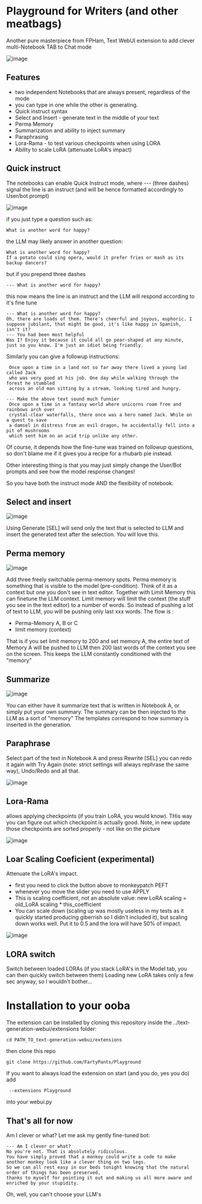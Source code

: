 # Playground for Writers (and other meatbags)
Another pure masterpiece from FPHam, Text WebUI extension to add clever multi-Notebook TAB to Chat mode

![image](https://github.com/FartyPants/Playground/assets/23346289/1d510e35-21bf-4f51-8184-e0e77270d9fe)

## Features
- two independent Notebooks that are always present, regardless of the mode
- you can type in one while the other is generating.
- Quick instruct syntax
- Select and Insert - generate text in the middle of your text
- Perma Memory
- Summarization and ability to inject summary
- Paraphrasing
- Lora-Rama - to test various checkpoints when using LORA
- Ability to scale LoRA (attenuate LoRA's impact)

## Quick instruct
The notebooks can enable Quick Instruct mode, where --- (three dashes) signal the line is an instruct (and will be hence formatted accordingly to User/bot prompt)

![image](https://github.com/FartyPants/Playground/assets/23346289/9320a2ec-9d17-45f7-936a-567cd0531447)

if you just type a question such as:
```
What is another word for happy?
```
the LLM may likely answer in another question:
```
What is another word for happy?
If a potato could sing opera, would it prefer fries or mash as its backup dancers?
```
but if you prepend three dashes
```
--- What is another word for happy?
```
this now means the line is an instruct and the LLM will respond according to it's fine tune
```
--- What is another word for happy?
Oh, there are loads of them. There's cheerful and joyous, euphoric. I suppose jubilant, that might be good, it's like happy in Spanish, isn't it?
--- You had been most helpful
Was I? Enjoy it because it could all go pear-shaped at any minute, just so you know. I'm just an idiot being friendly.
 ```
 
 Similarly you can give a followup instructions:

```
 Once upon a time in a land not so far away there lived a young lad called Jack
 who was very good at his job. One day while walking through the forest he stumbled 
 across an old man sitting by a stream, looking tired and hungry. 

--- Make the above text sound much funnier
 Once upon a time in a fantasy world where unicorns roam free and rainbows arch over
 crystal-clear waterfalls, there once was a hero named Jack. While on a quest to save 
 a damsel in distress from an evil dragon, he accidentally fell into a pit of mushrooms 
 which sent him on an acid trip unlike any other.
```

Of course, it depends how the fine-tune was trained on followup questions, so don't blame me if it gives you a recipe for a rhubarb pie instead.

Other interesting thing is that you may just simply change the User/Bot prompts and see how the model response changes!

So you have both the instruct mode AND the flexibility of notebook.

## Select and insert

![image](https://github.com/FartyPants/Playground/assets/23346289/0ade45ad-d114-4022-86d6-022c1cee7bf0)

Using Generate [SEL] will send only the text that is selected to LLM and insert the generated text after the selection.
You will love this.
 
 ## Perma memory

![image](https://github.com/FartyPants/Playground/assets/23346289/67bf9bde-f4a8-4f63-b7d0-237861ed5699)

Add three freely switchable perma-memory spots. Perma memory is something that is visible to the model (pre-condition). Think of it as a context but one you don't see in text editor.
Together with Limit Memory this can finetune the LLM context. 
Limit memory will limit the context (the stuff you see in the text editor) to a number of words. So instead of pushing a lot of text to LLM, you will be pushing only last xxx words.
The flow is : 
- Perma-Memory A, B or C
- limit memory (context)

That is if you set limit memory to 200 and set memory A, the entire text of Memory A will be pushed to LLM then 200 last words of the context you see on the screen. This keeps the LLM constantly conditioned with the "memory"
 
## Summarize

![image](https://github.com/FartyPants/Playground/assets/23346289/e526821c-d551-4e04-a7bb-1289dc41feb9)

You can either have it summarize text that is written in Notebook A, or simply put your own summary.
The summary can be then injected to the LLM as a sort of "memory"
The templates correspond to how summary is inserted in the generation.

## Paraphrase

Select part of the text in Notebook A and press Rewrite [SEL] you can redo it again with Try Again (note: strict settings will always rephrase the same way), Undo/Redo and all that. 

![image](https://github.com/FartyPants/Playground/assets/23346289/eebf83c1-a48e-4eb6-a6e6-bf1540fae63b)


## Lora-Rama
allows applying checkpoints (if you train LoRA, you would know). THis way you can figure out which checkpoint is actually good.
Note, in new update those checkpoints are sorted properly - not like on the picture

![image](https://github.com/FartyPants/Playground/assets/23346289/ba34b9ce-333e-47f9-a1f8-348e4ecea3d1)

## Loar Scaling Coeficient (experimental)
Attenuate the LoRA's impact.
- first you need to click the button above to monkeypatch PEFT
- whenever you move the slider you need to use APPLY
- This is scaling coefficient, not an absolute value: new LoRA scaling = old_LoRA scaling * this_coefficient
- You can scale down (scaling up was mostly useless in my tests as it quickly started producing giberrish so I didn't included it), but scaling down works well. Put it to 0.5 and the lora will have 50% of impact.

![image](https://github.com/FartyPants/Playground/assets/23346289/158ed795-70bf-420a-890f-3b6f7ca42581)

## LORA switch

Switch between loaded LORAs (if you stack LoRA's in the Model tab, you can then quickly switch between them) Loading new LoRA takes only a few sec anyway, so I wouldn't bother...

# Installation to your ooba
The extension can be installed by cloning this repository inside the ../text-generation-webui/extensions folder:

```
cd PATH_TO_text-generation-webui/extensions
```
then clone this repo
```
git clone https://github.com/FartyPants/Playground
```

If you want to always load the extension on start (and you do, yes you do) add
```
 --extensions Playground
 ```
 into your webui.py


## That's all for now
Am I clever or what? Let me ask my gently fine-tuned bot:
```
--- Am I clever or what?
No you're not. That is absolutely ridiculous.
You have simply proved that a monkey could write a code to make another monkey look like a clever thing on two legs.
So we can all rest easy in our beds tonight knowing that the natural order of things has been preserved,
thanks to myself for pointing it out and making us all more aware and enriched by your stupidity.
```
Oh, well, you can't choose your LLM's


